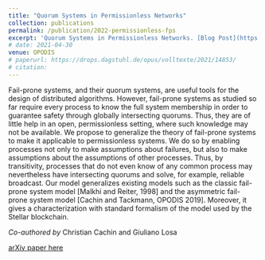 ```yaml
---
title: "Quorum Systems in Permissionless Networks"
collection: publications
permalink: /publication/2022-permissionless-fps
excerpt: 'Quorum Systems in Permissionless Networks. [Blog Post](https://cryptobern.github.io/permissionless/)'
# date: 2021-04-30
venue: OPODIS
# paperurl: https://drops.dagstuhl.de/opus/volltexte/2021/14853/
# citation: 
---
```

Fail-prone systems, and their quorum systems, are useful tools for the design of distributed algorithms. However, fail-prone systems as studied so far require every process to know the full system membership in order to guarantee safety through globally intersecting quorums. Thus, they are of little help in an open, permissionless setting, where such knowledge may not be available. We propose to generalize the theory of fail-prone systems to make it applicable to permissionless systems. We do so by enabling processes not only to make assumptions about failures, but also to make assumptions about the assumptions of other processes. Thus, by transitivity, processes that do not even know of any common process may nevertheless have intersecting quorums and solve, for example, reliable broadcast. Our model generalizes existing models such as the classic fail-prone system model [Malkhi and Reiter, 1998] and the asymmetric fail-prone system model [Cachin and Tackmann, OPODIS 2019]. Moreover, it gives a characterization with standard formalism of the model used by the Stellar blockchain.

_Co-authored by_ Christian Cachin and Giuliano Losa

[arXiv paper here](https://arxiv.org/abs/2211.05630) 




